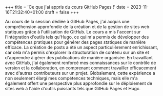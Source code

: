 +++
title = 'Ce que j'ai appris du cours GitHub Pages !'
date = 2023-11-16T21:32:40+01:00
draft = false
+++

Au cours de la session dédiée à GitHub Pages, j'ai acquis une compréhension approfondie de la création et de la gestion de sites web statiques grâce à l'utilisation de GitHub. Le cours a mis l'accent sur l'intégration d'outils tels qu'Hugo, ce qui m'a permis de développer des compétences pratiques pour générer des pages statiques de manière efficace. La création de posts a été un aspect particulièrement enrichissant, car cela m'a permis d'explorer la structuration de contenu sur un site et d'apprendre à gérer des publications de manière organisée. En travaillant avec GitHub, j'ai également renforcé mes connaissances sur le contrôle de version et la collaboration, en comprenant comment travailler efficacement avec d'autres contributeurs sur un projet. Globalement, cette expérience a non seulement élargi mes compétences techniques, mais elle m'a également offert une perspective plus approfondie sur le déploiement de sites web à l'aide d'outils puissants tels que GitHub Pages et Hugo.